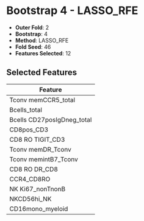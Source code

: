 # Bootstrap 4 - LASSO_RFE

- **Outer Fold**: 2
- **Bootstrap**: 4
- **Method**: LASSO_RFE
- **Fold Seed**: 46
- **Features Selected**: 12

## Selected Features

| Feature |
|---------|
| Tconv memCCR5_total |
| Bcells_total |
| Bcells CD27posIgDneg_total |
| CD8pos_CD3 |
| CD8 RO TIGIT_CD3 |
| Tconv memDR_Tconv |
| Tconv memintB7_Tconv |
| CD8 RO DR_CD8 |
| CCR4_CD8RO |
| NK Ki67_nonTnonB |
| NKCD56hi_NK |
| CD16mono_myeloid |
